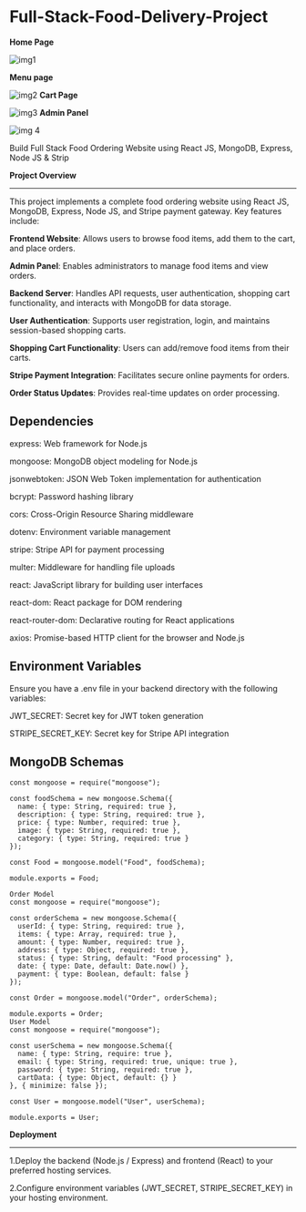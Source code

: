 # Full-Stack-Food-Delivery-Project
****Home Page****

![img1](https://github.com/VaishnaviSingh1/Food-Ordering-Website/assets/98222001/161e7baa-bb9d-4f2f-9383-072f122d3d13)

**Menu page**

![img2](https://github.com/VaishnaviSingh1/Food-Ordering-Website/assets/98222001/01532cec-7368-4378-ba3d-8189f7c6d323)
**Cart Page**

![img3](https://github.com/VaishnaviSingh1/Food-Ordering-Website/assets/98222001/d4747eba-2d25-4db6-8492-ad497374138e)
**Admin Panel**

![img 4](https://github.com/VaishnaviSingh1/Food-Ordering-Website/assets/98222001/d84b53d7-b0e1-463f-a6bf-2b1ed2536a92)

Build Full Stack Food Ordering Website using React JS, MongoDB, Express, Node JS &amp; Strip

**Project Overview**

--------------------------------------------------------------------------------------------------------------------------------------------------------------------------------------------------------------------

This project implements a complete food ordering website using React JS, MongoDB, Express, Node JS, and Stripe payment gateway. Key features include:

**Frontend Website**: Allows users to browse food items, add them to the cart, and place orders.

**Admin Panel**: Enables administrators to manage food items and view orders.

**Backend Server**: Handles API requests, user authentication, shopping cart functionality, and interacts with MongoDB for data storage.

**User Authentication**: Supports user registration, login, and maintains session-based shopping carts.

**Shopping Cart Functionality**: Users can add/remove food items from their carts.

**Stripe Payment Integration**: Facilitates secure online payments for orders.

**Order Status Updates**: Provides real-time updates on order processing.



Dependencies
---------------------------------------------------------------

express: Web framework for Node.js

mongoose: MongoDB object modeling for Node.js

jsonwebtoken: JSON Web Token implementation for authentication

bcrypt: Password hashing library

cors: Cross-Origin Resource Sharing middleware

dotenv: Environment variable management

stripe: Stripe API for payment processing

multer: Middleware for handling file uploads

react: JavaScript library for building user interfaces

react-dom: React package for DOM rendering

react-router-dom: Declarative routing for React applications

axios: Promise-based HTTP client for the browser and Node.js

**Environment Variables**
--------------------------------------------------------------------------------------------------------------------------------------------------------------------------------------------------------------------

Ensure you have a .env file in your backend directory with the following variables:

JWT_SECRET: Secret key for JWT token generation

STRIPE_SECRET_KEY: Secret key for Stripe API integration



**MongoDB Schemas**
--------------------------------------------------------------------------------------------------------------------------------------------------------------------------------------------------------------------
```
const mongoose = require("mongoose");

const foodSchema = new mongoose.Schema({
  name: { type: String, required: true },
  description: { type: String, required: true },
  price: { type: Number, required: true },
  image: { type: String, required: true },
  category: { type: String, required: true }
});

const Food = mongoose.model("Food", foodSchema);

module.exports = Food;

Order Model
const mongoose = require("mongoose");

const orderSchema = new mongoose.Schema({
  userId: { type: String, required: true },
  items: { type: Array, required: true },
  amount: { type: Number, required: true },
  address: { type: Object, required: true },
  status: { type: String, default: "Food processing" },
  date: { type: Date, default: Date.now() },
  payment: { type: Boolean, default: false }
});

const Order = mongoose.model("Order", orderSchema);

module.exports = Order;
User Model
const mongoose = require("mongoose");

const userSchema = new mongoose.Schema({
  name: { type: String, require: true },
  email: { type: String, required: true, unique: true },
  password: { type: String, required: true },
  cartData: { type: Object, default: {} }
}, { minimize: false });

const User = mongoose.model("User", userSchema);

module.exports = User;
```


**Deployment**

--------------------------------------------------------------------------------------------------------------------------------------------------------------------------------------------------------------------


1.Deploy the backend (Node.js / Express) and frontend (React) to your preferred hosting services.

2.Configure environment variables (JWT_SECRET, STRIPE_SECRET_KEY) in your hosting environment.

